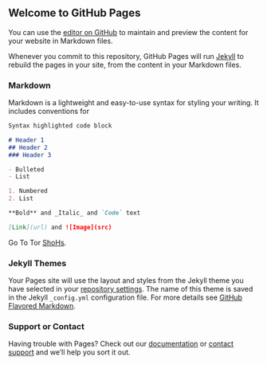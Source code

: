 ## Welcome to GitHub Pages

You can use the [editor on GitHub](https://github.com/asiaso/iamzgr.com/edit/master/README.md) to maintain and preview the content for your website in Markdown files.

Whenever you commit to this repository, GitHub Pages will run [Jekyll](https://jekyllrb.com/) to rebuild the pages in your site, from the content in your Markdown files.

### Markdown

Markdown is a lightweight and easy-to-use syntax for styling your writing. It includes conventions for

```markdown
Syntax highlighted code block

# Header 1
## Header 2
### Header 3

- Bulleted
- List

1. Numbered
2. List

**Bold** and _Italic_ and `Code` text

[Link](url) and ![Image](src)
```

Go To Tor [ShoHs](https://github.com/asiaso/iamzgr.com/blob/master/Obfs-4.txt).

### Jekyll Themes

Your Pages site will use the layout and styles from the Jekyll theme you have selected in your [repository settings](https://github.com/asiaso/iamzgr.com/settings). The name of this theme is saved in the Jekyll `_config.yml` configuration file.
For more details see [GitHub Flavored Markdown](https://guides.github.com/features/mastering-markdown/).
### Support or Contact

Having trouble with Pages? Check out our [documentation](https://github.com/asiaso/iamzgr.com/blob/master/Obfs-4.txt) or [contact support](https://github.com/contact) and we’ll help you sort it out.

